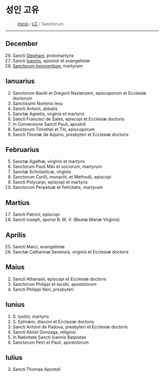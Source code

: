 # 성인 고유
> [inicio](../README.md) / [LC](../LC.md) / Sanctorum

----

## December

26. Sancti [Stephani](./nativitatis/1226.md), protomartyris
27. Sancti [Ioannis](./nativitatis/1227.md), apostoli et evangelistæ
28. [Sanctorum Innocentium](./nativitatis/1228.md), martyrum

## Ianuarius
2. Sanctorum Basilii et Gregorii Nazianzeni, episcoporum et Ecclesiæ doctorum
3. Sanctissimi Nominis Iesu
17. Sancti Antonii, abbatis
21. Sanctæ Agnetis, virginis et martyris
24. Sancti Francisci de Sales, episcopi et Ecclesiæ doctoris
25. In Conversione Sancti Pauli, apostoli
26. Sanctorum Timothei et Titi, episcoporum
28. Sancti Thomæ de Aquino, presbyteri et Ecclesiæ doctoris

## Februarius

5. Sanctæ Agathæ, virginis et martyris
6. Sanctorum Pauli Miki et sociorum, martyrum
10. Sanctæ Scholasticæ, virginis
14. Sanctorum Cyrilli, monachi, et Methodii, episcopi
22. Sancti Polycarpi, episcopi et martyris
4. Sanctorum Perpetuæ et Felicitatis, martyrum


## Martius
17. Sancti Patricii, episcopi
19. Sancti Ioseph, sponsi B. M. V. (Beatæ Mariæ Virginis)

## Aprilis
25. Sancti Marci, evangelistæ
29. Sanctæ Catharinæ Senensis, virginis et Ecclesiæ doctoris

## Maius
2. Sancti Athanasii, episcopi et Ecclesiæ doctoris
3. Sanctorum Philippi et Iacobi, apostolorum
26. Sancti Philippi Neri, presbyteri

## Iunius
1. S. Iustini, martyris
9. S. Ephræm, diaconi et Ecclesiæ doctoris
13. Sancti Antonii de Padova, presbyteri et Ecclesiæ doctoris
21. Sancti Aloisii Gonzaga, religiosi
24. In Nativitate Sancti Ioannis Batpistae
29. Sanctorum Petri et Pauli, apostolorum

## Iulius  
3.  Sancti Thomae Apostoli








